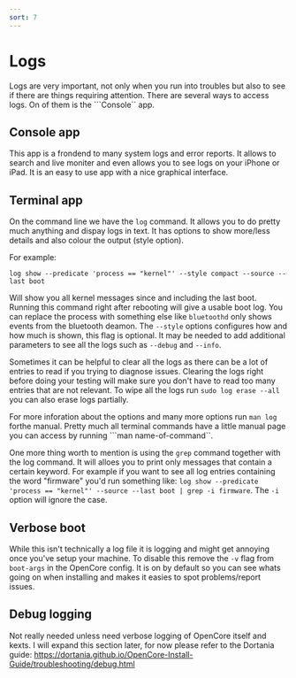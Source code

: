```yaml
---
sort: 7
---
```


# Logs
Logs are very important, not only when you run into troubles but also to see if there are things requiring attention. There are several ways to access logs. On of them is the ```Console`` app.

## Console app
This app is a frondend to many system logs and error reports. It allows to search and live moniter and even allows you to see logs on your iPhone or iPad. It is an easy to use app with a nice graphical interface.

## Terminal app
On the command line we have the ```log``` command. It allows you to do pretty much anything and dispay logs in text. It has options to show more/less details and also colour the output (style option).

For example:

```log show --predicate 'process == "kernel"' --style compact --source --last boot``` 

Will show you all kernel messages since and including the last boot. Running this command right after rebooting will give a usable boot log. You can replace the process with something else like ```bluetoothd``` only shows events from the bluetooth deamon. The ```--style``` options configures how and how much is shown, this flag is optional. It may be needed to add additional parameters to see all the logs such as ```--debug``` and ```--info```.

Sometimes it can be helpful to clear all the logs as there can be a lot of entries to read if you trying to diagnose issues. Clearing the logs right before doing your testing will make sure you don't have to read too many entries that are not relevant. To wipe all the logs run ```sudo log erase --all``` you can also erase logs partially.

For more inforation about the options and many more options run ```man log``` forthe manual. Pretty much all terminal commands have a little manual page you can access by running ```man name-of-command``. 

One more thing worth to mention is using the ```grep``` command together with the log command. It will alloes you to print only messages that contain a certain keyword. For example if you want to see all log entries containing the word "firmware" you'd run something like: ```log show --predicate 'process == "kernel"' --source --last boot | grep -i firmware```. The ```-i``` option will ignore the case.

## Verbose boot
While this isn't technically a log file it is logging and might get annoying once you've setup your machine. To disable this remove the ```-v``` flag from ```boot-args``` in the OpenCore config. It is on by default so you can see whats going on when installing and makes it easies to spot problems/report issues.

## Debug logging
Not really needed unless need verbose logging of OpenCore itself and kexts. I will expand this section later, for now please refer to the Dortania guide:
https://dortania.github.io/OpenCore-Install-Guide/troubleshooting/debug.html
